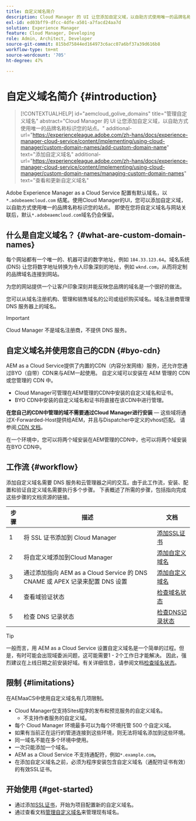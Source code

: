 ```yaml
---
title: 自定义域名简介
description: Cloud Manager 的 UI 让您添加自定义域，以自助方式使用唯一的品牌名称标识您的站点。
exl-id: ed03bff9-dfcc-4dfe-a501-a7facd24aa7d
solution: Experience Manager
feature: Cloud Manager, Developing
role: Admin, Architect, Developer
source-git-commit: 815bd75844ed164973c6acc07a6bf37a39d616b8
workflow-type: tm+mt
source-wordcount: '705'
ht-degree: 47%

---
```



# 自定义域名简介 {#introduction}

>[!CONTEXTUALHELP]
>id="aemcloud_golive_domains"
>title="管理自定义域名"
>abstract="Cloud Manager 的 UI 让您添加自定义域，以自助方式使用唯一的品牌名称标识您的站点。"
>additional-url="https://experienceleague.adobe.com/zh-hans/docs/experience-manager-cloud-service/content/implementing/using-cloud-manager/custom-domain-names/add-custom-domain-name" text="添加自定义域名"
>additional-url="https://experienceleague.adobe.com/zh-hans/docs/experience-manager-cloud-service/content/implementing/using-cloud-manager/custom-domain-names/managing-custom-domain-names" text="查看和更新自定义域名"

Adobe Experience Manager as a Cloud Service 配置有默认域名，以 `*.adobeaemcloud.com` 结尾。使用Cloud Manager的UI，您可以添加自定义域，以自助方式使用唯一的品牌名称标识您的站点。 即使在您将自定义域名与网站关联后，默认`*.adobeaemcloud.com`域名仍会保留。

## 什么是自定义域名？ {#what-are-custom-domain-names}

每个网站都有一个唯一的、机器可读的数字地址，例如 `184.33.123.64`。域名系统 (DNS) 让您将数字地址转换为令人印象深刻的地址，例如 `wknd.com`，从而将定制的品牌域名连接到网站。

为您的网站提供一个让客户印象深刻并能反映您品牌的域名是一个很好的做法。

您可以从域名注册机构、管理和销售域名的公司或组织购买域名。域名注册商管理 DNS 服务器上的域名。

>[!IMPORTANT]
>
>Cloud Manager 不是域名注册商，不提供 DNS 服务。

## 自定义域名并使用您自己的CDN {#byo-cdn}

AEM as a Cloud Service提供了内置的CDN（内容分发网络）服务，还允许您通过BYO（自带）CDN来与AEM一起使用。 自定义域可以安装在 AEM 管理的 CDN 或您管理的 CDN 中。

* Cloud Manager可管理在AEM管理的CDN中安装的自定义域名和证书。
* BYO CDN中安装的自定义域名和证书将直接在该CDN中进行管理。

**在您自己的CDN中管理的域不需要通过Cloud Manager进行安装** — 这些域将通过X-Forwarded-Host提供给AEM，并且与Dispatcher中定义的vhost匹配。 请参阅[ CDN 文档](/help/implementing/dispatcher/cdn.md)。

在一个环境中，您可以将两个域安装在AEM管理的CDN中，也可以将两个域安装在BYO CDN中。

## 工作流 {#workflow}

添加自定义域名需要 DNS 服务和云管理器之间的交互。由于此工作流，安装、配置和验证自定义域名需要执行多个步骤。 下表概述了所需的步骤，包括指向完成这些步骤的文档资源的链接。

| 步骤 | 描述 | 文档 |
| --- | --- | --- |
| 1 | 将 SSL 证书添加到 Cloud Manager | [添加SSL证书](/help/implementing/cloud-manager/managing-ssl-certifications/add-ssl-certificate.md) |
| 2 | 将自定义域添加到Cloud Manager | [添加自定义域名](/help/implementing/cloud-manager/custom-domain-names/add-custom-domain-name.md) |
| 3 | 通过添加指向 AEM as a Cloud Service 的 DNS CNAME 或 APEX 记录来配置 DNS 设置 | [添加自定义域名](/help/implementing/cloud-manager/custom-domain-names/add-custom-domain-name.md) |
| 4 | 查看域验证状态 | [检查域名状态](/help/implementing/cloud-manager/custom-domain-names/check-domain-name-status.md) |
| 5 | 检查 DNS 记录状态 | [检查DNS记录状态](/help/implementing/cloud-manager/custom-domain-names/check-dns-record-status.md) |

>[!TIP]
>
>一般而言，用 AEM as a Cloud Service 设置自定义域名是一个简单的过程。但是，有时可能会出现域委派问题，这可能需要1 - 2个工作日才能解决。 因此，强烈建议在上线日期之前安装好域。有关详细信息，请参阅文档[检查域名状态](/help/implementing/cloud-manager/custom-domain-names/check-domain-name-status.md)。

## 限制 {#limitations}

在AEMaaCS中使用自定义域名有几项限制。

* Cloud Manager仅支持Sites程序的发布和预览服务的自定义域名。
   * 不支持作者服务的自定义域。
* 每个 Cloud Manager 环境最多可以为每个环境托管 500 个自定义域。
* 如果有当前正在运行的管道连接到这些环境，则无法将域名添加到这些环境。
* 同一域名不能在多个环境中使用。
* 一次只能添加一个域名。
* AEM as a Cloud Service 不支持通配符，例如`*.example.com`。
* 在添加自定义域名之前，必须为程序安装包含自定义域名（通配符证书有效）的有效SSL证书。

## 开始使用 {#get-started}

* 通过添加[SSL证书](/help/implementing/cloud-manager/managing-ssl-certifications/add-ssl-certificate.md)，开始为项目配置新的自定义域名。
* 通过查看文档[管理自定义域名](/help/implementing/cloud-manager/custom-domain-names/managing-custom-domain-names.md)来管理现有域名。
